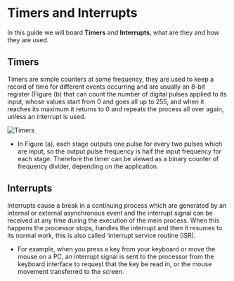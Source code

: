 # Timers and Interrupts
In this guide we will board **Timers** and **Interrupts**, what are they and how they are used.

## Timers

Timers are simple counters at some frequency, they are used to keep a record of time for different events occurring and are usually an 8-bit register (Figure (b)
that can count the number of digital pulses applied to its input, whose values start from 0 and 
goes all up to 255, and when it reaches its maximum it returns to 0 and repeats the process 
all over again, unless an interrupt is used.


![Timers](https://user-images.githubusercontent.com/70351137/136104394-70303848-497d-470b-a02d-509f4138139a.png)

- In Figure (a), each stage outputs one pulse for every two pulses which are input, 
so the output pulse frequency is half the input frequency for each stage. Therefore the timer can 
be viewed as a binary counter of frequency divider, depending on the application.


## Interrupts

Interrupts cause a break in a continuing process which are generated by an internal or external asynchronous 
event and the interrupt signal can be received at any time during the execution of the mein process. When this 
happens the processor stops, handles the interrupt and then it resumes to its normal work, this is also called 
‘interrupt service routine (ISR). 
- For example, when you press a key from your keyboard or move the mouse on a PC, 
an interrupt signal is sent to the processor from the keyboard interface to request that the key be read in, or 
the mouse movement transferred to the screen.
